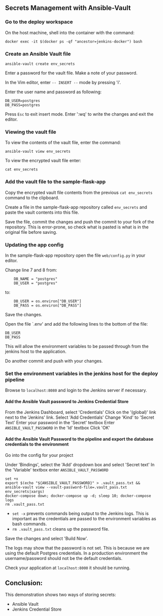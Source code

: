 ## Secrets Management with Ansible-Vault

### Go to the deploy workspace

On the host machine, shell into the container with the command:

```
docker exec -it $(docker ps -qf "ancestor=jenkins-docker") bash 
```

### Create an Ansible Vault file

```
ansible-vault create env_secrets
```

Enter a password for the vault file. Make a note of your password.

In the Vim editor, enter `-- INSERT --` mode by pressing 'i'.

Enter the user name and password as following:

```
DB_USER=postgres
DB_PASS=postgres
```

Press `Esc` to exit insert mode. Enter ':wq' to write the changes and exit the editor.

### Viewing the vault file

To view the contents of the vault file, enter the command:

```
ansible-vault view env_secrets
```

To view the encrypted vault file enter:

```
cat env_secrets
```

### Add the vault file to the sample-flask-app

Copy the encrypted vault file contents from the previous `cat env_secrets` command to the clipboard.

Create a file in the sample-flask-app repository called `env_secrets` and paste the vault contents into this file.

Save the file, commit the changes and push the commit to your fork of the repository. This is error-prone, so check what is pasted is what is in the original file before saving.

### Updating the app config

In the sample-flask-app repository open the file `web/config.py` in your editor.

Change line 7 and 8 from:

```
    DB_NAME = "postgres"
    DB_USER = "postgres"

```

to:

```
    DB_USER = os.environ["DB_USER"]
    DB_PASS = os.environ["DB_PASS"]

```

Save the changes.

Open the file `.env' and add the following lines to the bottom of the file:

```
DB_USER
DB_PASS
```

This will allow the environment variables to be passed through from the jenkins host to the application.

Do another commit and push with your changes.

### Set the environment variables in the jenkins host for the deploy pipeline

Browse to `localhost:8080` and login to the Jenkins server if necessary.

#### Add the Ansible Vault password to Jenkins Credential Store

From the Jenkins Dashboard, select 'Credentials'
Click on the '(global)' link next to the 'Jenkins' link.
Select 'Add Credentials'
Change 'Kind' to 'Secret Text'
Enter your password in the 'Secret' textbox
Enter `ANSIBLE_VAULT_PASSWORD` in the 'Id' textbox
Click 'OK'

#### Add the Ansible Vault Password to the pipeline and export the database credentials to the environment

Go into the config for your project

Under 'Bindings', select the 'Add' dropdown box and select 'Secret text'
In the 'Variable' textbox enter `ANSIBLE_VAULT_PASSWORD`

```
set +x
export $(echo "${ANSIBLE_VAULT_PASSWORD}" > .vault_pass.txt && ansible-vault view --vault-password-file=.vault_pass.txt env_secrets|xargs)
docker-compose down; docker-compose up -d; sleep 10; docker-compose logs
rm .vault_pass.txt
```

- `set -x` prevents commands being output to the Jenkins logs. This is important as the credentials are passed to the environment variables as bash commands.
- `rm .vault_pass.txt` cleans up the password file.

Save the changes and select 'Build Now'.

The logs may show that the password is not set. This is because we are using the default Postgres credentials. In a production environment the username/password should not be the default credentials.

Check your application at `localhost:8000` it should be running.

## Conclusion:

This demonstration shows two ways of storing secrets:

- Ansible Vault
- Jenkins Credential Store
